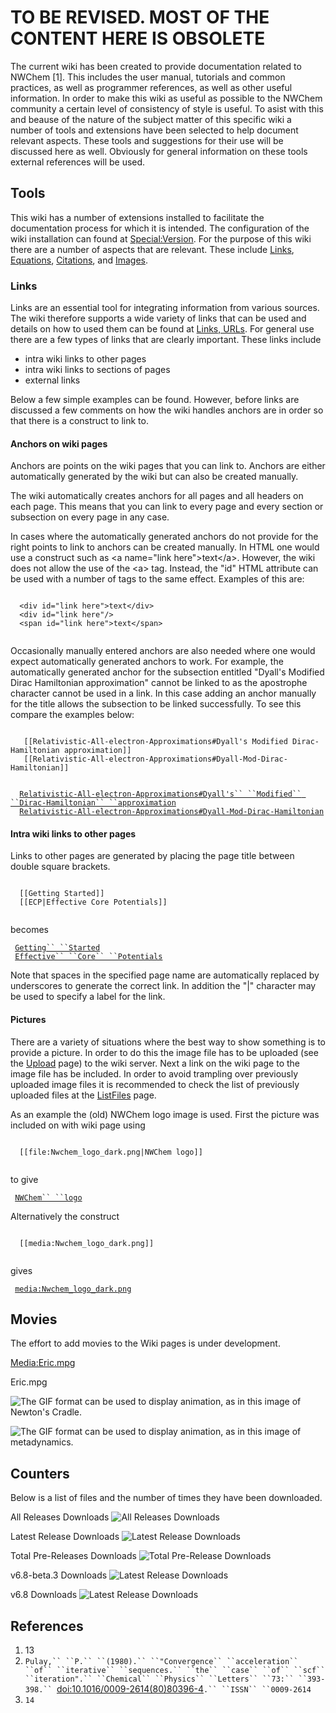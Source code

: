 # **TO BE REVISED. MOST OF THE CONTENT HERE IS OBSOLETE**

The current wiki has
been created to provide documentation related to NWChem \[1\]. This
includes the user manual, tutorials and common practices, as well as
programmer references, as well as other useful information. In order to
make this wiki as useful as possible to the NWChem community a certain
level of consistency of style is useful. To asist with this and beause
of the nature of the subject matter of this specific wiki a number of
tools and extensions have been selected to help document relevant
aspects. These tools and suggestions for their use will be discussed
here as well. Obviously for general information on these tools external
references will be used.

## Tools

This wiki has a number of extensions installed to facilitate the
documentation process for which it is intended. The configuration of the
wiki installation can found at
[Special:Version](Special:Version). For the purpose of this
wiki there are a number of aspects that are relevant. These include
[Links](#Links),
[Equations](#Equations),
[Citations](#Citations), and
[Images](#Images).

### Links

Links are an essential tool for integrating information from various
sources. The wiki therefore supports a wide variety of links that can be
used and details on how to used them can be found at [Links,
URLs](http://meta.wikimedia.org/wiki/Help:Advanced_editing#Links.2C_URLs).
For general use there are a few types of links that are clearly
important. These links include

  - intra wiki links to other pages
  - intra wiki links to sections of pages
  - external links

Below a few simple examples can be found. However, before links are
discussed a few comments on how the wiki handles anchors are in order so
that there is a construct to link to.

#### Anchors on wiki pages

Anchors are points on the wiki pages that you can link to. Anchors are
either automatically generated by the wiki but can also be created
manually.

The wiki automatically creates anchors for all pages and all headers on
each page. This means that you can link to every page and every section
or subsection on every page in any case.

In cases where the automatically generated anchors do not provide for
the right points to link to anchors can be created manually. In HTML one
would use a construct such as \<a name="link here"\>text\</a\>. However,
the wiki does not allow the use of the \<a\> tag. Instead, the "id" HTML
attribute can be used with a number of tags to the same effect. Examples
of this are:

` `  
`  <div id="link here">text</div>`  
`  <div id="link here"/>`  
`  <span id="link here">text</span>`  
`  `

Occasionally manually entered anchors are also needed where one would
expect automatically generated anchors to work. For example, the
automatically generated anchor for the subsection entitled "Dyall's
Modified Dirac Hamiltonian approximation" cannot be linked to as the
apostrophe character cannot be used in a link. In this case adding an
anchor manually for the title allows the subsection to be linked
successfully. To see this compare the examples
below:

`  `  
`   [[Relativistic-All-electron-Approximations#Dyall's Modified Dirac-Hamiltonian approximation]]`  
`   [[Relativistic-All-electron-Approximations#Dyall-Mod-Dirac-Hamiltonian]]`  
`   `

`  `[`Relativistic-All-electron-Approximations#Dyall's`` ``Modified``
``Dirac-Hamiltonian``
``approximation`](Relativistic-All-electron-Approximations#Dyall's_Modified_Dirac-Hamiltonian_approximation)  
`  `[`Relativistic-All-electron-Approximations#Dyall-Mod-Dirac-Hamiltonian`](Relativistic-All-electron-Approximations#Dyall-Mod-Dirac-Hamiltonian)

#### Intra wiki links to other pages

Links to other pages are generated by placing the page title between
double square brackets.

` `  
`  [[Getting Started]]`  
`  [[ECP|Effective Core Potentials]]`  
`  `

becomes

` `[`Getting`` ``Started`](Getting-Started)  
` `[`Effective`` ``Core`` ``Potentials`](ECP)

Note that spaces in the specified page name are automatically replaced
by underscores to generate the correct link. In addition the "|"
character may be used to specify a label for the link.



#### Pictures

There are a variety of situations where the best way to show something
is to provide a picture. In order to do this the image file has to be
uploaded (see the [Upload](Special:Upload) page) to the wiki
server. Next a link on the wiki page to the image file has be included.
In order to avoid trampling over previously uploaded image files it is
recommended to check the list of previously uploaded files at the
[ListFiles](Special:ListFiles) page.

As an example the (old) NWChem logo image is used. First the picture was
included on with wiki page using

` `  
`  [[file:Nwchem_logo_dark.png|NWChem logo]]`  
`  `

to give

` `[`NWChem`` ``logo`](file:Nwchem_logo_dark.png)

Alternatively the construct

` `  
`  [[media:Nwchem_logo_dark.png]]`  
`  `

gives

` `[`media:Nwchem_logo_dark.png`](media:Nwchem_logo_dark.png)

## Movies

The effort to add movies to the Wiki pages is under development.

[Media:Eric.mpg](Media:Eric.mpg)

<player>Eric.mpg</player>

![The GIF format can be used to display animation, as in this image of
Newton's Cradle.](Newtons_cradle_animation_book_2.gif)

![The GIF format can be used to display animation, as in this image of
metadynamics.](Meta-example.gif)

## Counters

Below is a list of files and the number of times they have been
downloaded. 

All Releases Downloads ![All Releases Downloads](https://img.shields.io/github/downloads/nwchemgit/nwchem/total.svg)

Latest Release Downloads ![Latest Release Downloads](https://img.shields.io/github/downloads/nwchemgit/nwchem/latest/total.svg)

Total Pre-Releases Downloads ![Total Pre-Release Downloads](https://img.shields.io/github/downloads-pre/nwchemgit/nwchem/total.svg)

v6.8-beta.3 Downloads ![Latest Release Downloads](https://img.shields.io/github/downloads/nwchemgit/nwchem/v6.8-beta.3/total.svg)

v6.8 Downloads ![Latest Release Downloads](https://img.shields.io/github/downloads/nwchemgit/nwchem/v6.8/total.svg)



## References

<references/>

1.  <refbase>13</refbase>
2.  `Pulay,`` ``P.`` ``(1980).`` ``"Convergence`` ``acceleration``
    ``of`` ``iterative`` ``sequences.`` ``the`` ``case`` ``of`` ``scf``
    ``iteration".`` ``Chemical`` ``Physics`` ``Letters`` ``73:``
    ``393-398.`` `<doi:10.1016/0009-2614(80)80396-4>`.`` ``ISSN``
    ``0009-2614`
3.  <refbase>`14`</refbase>

